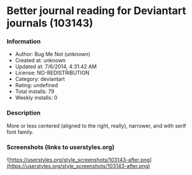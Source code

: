 # Better journal reading for Deviantart journals (103143)

### Information
- Author: Bug Me Not (unknown)
- Created at: unknown
- Updated at: 7/6/2014, 4:31:42 AM
- License: NO-REDISTRIBUTION
- Category: deviantart
- Rating: undefined
- Total installs: 79
- Weekly installs: 0


### Description
More or less centered (aligned to the right, really), narrower, and with serif font family.


### Screenshots (links to userstyles.org)
![https://userstyles.org/style_screenshots/103143-after.png](https://userstyles.org/style_screenshots/103143-after.png)


